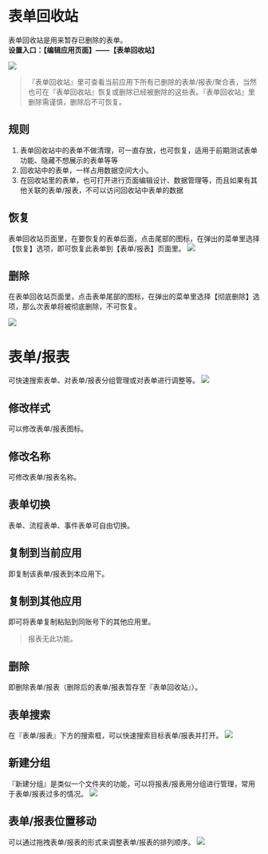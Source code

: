 # 表单回收站
表单回收站是用来暂存已删除的表单。<br>
**设置入口：【编辑应用页面】——【表单回收站】**


![](http://docfiles.baibaoyun.com/FtyiukAQG-UP07L75ZTqcSpM-drf)
> 『表单回收站』里可查看当前应用下所有已删除的表单/报表/聚合表，当然也可在『表单回收站』恢复或删除已经被删除的这些表。『表单回收站』里删除需谨慎，删除后不可恢复。

## 规则

1. 表单回收站中的表单不做清理，可一直存放，也可恢复，适用于前期测试表单功能、隐藏不想展示的表单等等
2. 回收站中的表单，一样占用数据空间大小。
3. 在回收站里的表单，也可打开进行页面编辑设计、数据管理等，而且如果有其他关联的表单/报表，不可以访问回收站中表单的数据


## 恢复
表单回收站页面里，在要恢复的表单后面，点击尾部的图标，在弹出的菜单里选择【恢复】选项，即可恢复此表单到【表单/报表】页面里。
![](http://docfiles.baibaoyun.com/FkkKdskHEI6HXsuNfFF1sSQcGd1s)
## 删除
在表单回收站页面里，点击表单尾部的图标，在弹出的菜单里选择【彻底删除】选项，那么次表单将被彻底删除，不可恢复。

![](http://docfiles.baibaoyun.com/FtTJ_JbDwMoLCV75AKNTVfFqf2Bh)

# 表单/报表
可快速搜索表单、对表单/报表分组管理或对表单进行调整等。
![](http://docfiles.baibaoyun.com/Fvhh6qucMQ46ymEDfKT8ePYilZOU)
## 修改样式
可以修改表单/报表图标。

## 修改名称
可修改表单/报表名称。

## 表单切换
表单、流程表单、事件表单可自由切换。

## 复制到当前应用
即复制该表单/报表到本应用下。

## 复制到其他应用
即可将表单复制粘贴到同账号下的其他应用里。

> 报表无此功能。

## 删除
即删除表单/报表（删除后的表单/报表暂存至『表单回收站』）。

## 表单搜索
在『表单/报表』下方的搜索框，可以快速搜索目标表单/报表并打开。
![](http://docfiles.baibaoyun.com/FukZfpPs2db6vpzrgUYYs4vlHSmd)

## 新建分组
『新建分组』是类似一个文件夹的功能，可以将报表/报表用分组进行管理，常用于表单/报表过多的情况。
![](http://docfiles.baibaoyun.com/FiZcM07qKMkhgc72h49Cjd9dMk6r)

## 表单/报表位置移动
可以通过拖拽表单/报表的形式来调整表单/报表的排列顺序。
![](http://docfiles.baibaoyun.com/FlImvNACsbdlAbR660LlW8v5TvpP)

